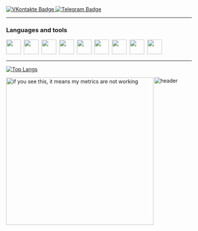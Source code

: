 <div id="badges">
  <a href="https://vk.com/vladimir_00">
    <img src="https://img.shields.io/badge/VKontakte-%234C75A3?style=flat&logo=vk&logoColor=white&link=https%3A%2F%2Fvk.com%2Fvladimir_00" alt="VKontakte Badge"/>
  </a>
  <a href="https://t.me/Ni9ght_IGT">
    <img src="https://img.shields.io/badge/Telegram-%230088cc?style=flat&logo=telegram&logoColor=white&link=https%3A%2F%2Ft.me%2FNi9ght_IGT" alt="Telegram Badge"/>
  </a>
</div>
<img src="https://komarev.com/ghpvc/?username=VAUsIGT&style=flat-square&color=blue" alt=""/>

---

### Languages and tools
  <img src="https://cdn.jsdelivr.net/gh/devicons/devicon@latest/icons/cplusplus/cplusplus-original.svg" width="40" height="40"/>&nbsp;
  <img src="https://cdn.jsdelivr.net/gh/devicons/devicon@latest/icons/python/python-original.svg" width="40" height="40"/>&nbsp;
  <img src="https://cdn.jsdelivr.net/gh/devicons/devicon@latest/icons/html5/html5-original.svg" width="40" height="40"/>&nbsp;
  <img src="https://cdn.jsdelivr.net/gh/devicons/devicon@latest/icons/androidstudio/androidstudio-original.svg" width="40" height="40"/>&nbsp;
  <img src="https://cdn.jsdelivr.net/gh/devicons/devicon@latest/icons/arduino/arduino-original-wordmark.svg" width="40" height="40"/>&nbsp;
  <img src="https://cdn.jsdelivr.net/gh/devicons/devicon@latest/icons/azuresqldatabase/azuresqldatabase-original.svg" width="40" height="40"/>&nbsp;
  <img src="https://cdn.jsdelivr.net/gh/devicons/devicon@latest/icons/cmake/cmake-original.svg" width="40" height="40"/>&nbsp;
  <img src="https://cdn.jsdelivr.net/gh/devicons/devicon@latest/icons/css3/css3-original.svg" width="40" height="40"/>&nbsp;
  <img src="https://cdn.jsdelivr.net/gh/devicons/devicon@latest/icons/photoshop/photoshop-original.svg" width="40" height="40"/>&nbsp;

---

[![Top Langs](https://github-readme-stats.vercel.app/api/top-langs/?username=VAUsIGT&layout=compact&theme=vision-friendly-dark)](https://github.com/anuraghazra/github-readme-stats)

![header](https://capsule-render.vercel.app/api?type=waving&color=gradient&height=256&section=header&text=Hello%20World!&fontSize=75&animation=fadeIn&fontAlignY=38&desc=Welcome%20to%20my%20GitHub%20profile!%20Put%20stars,%20fork%20and%20contribute!&descAlignY=51&descAlign=62)
[<img align="left" width="400" alt="if you see this, it means my metrics are not working" src="https://github.com/VAUsIGT/VAUsIGT/blob/main/github-metrics.svg">](https://github.com/VAUsIGT/VAUsIGT)
